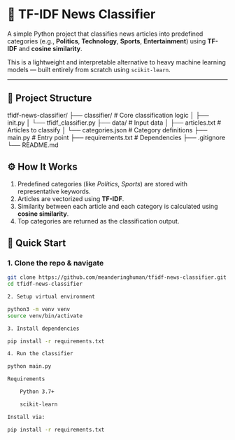 # 📰 TF-IDF News Classifier

A simple Python project that classifies news articles into predefined categories (e.g., **Politics**, **Technology**, **Sports**, **Entertainment**) using **TF-IDF** and **cosine similarity**.

This is a lightweight and interpretable alternative to heavy machine learning models — built entirely from scratch using `scikit-learn`.

---

## 📂 Project Structure

tfidf-news-classifier/
├── classifier/ # Core classification logic
│ ├── init.py
│ └── tfidf_classifier.py
├── data/ # Input data
│ ├── articles.txt # Articles to classify
│ └── categories.json # Category definitions
├── main.py # Entry point
├── requirements.txt # Dependencies
├── .gitignore
└── README.md

## ⚙️ How It Works

1. Predefined categories (like *Politics*, *Sports*) are stored with representative keywords.
2. Articles are vectorized using **TF-IDF**.
3. Similarity between each article and each category is calculated using **cosine similarity**.
4. Top categories are returned as the classification output.

## 🚀 Quick Start

### 1. Clone the repo & navigate

```bash
git clone https://github.com/meanderinghuman/tfidf-news-classifier.git
cd tfidf-news-classifier

2. Setup virtual environment

python3 -m venv venv
source venv/bin/activate

3. Install dependencies

pip install -r requirements.txt

4. Run the classifier

python main.py

Requirements

    Python 3.7+

    scikit-learn

Install via:

pip install -r requirements.txt